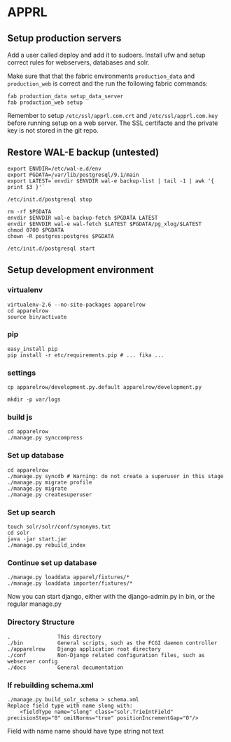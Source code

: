 # APPRL

## Setup production servers ##

Add a user called deploy and add it to sudoers. Install ufw and setup correct
rules for webservers, databases and solr.

Make sure that that the fabric environments `production_data` and `production_web`
is correct and the run the following fabric commands:

```
fab production_data setup_data_server
fab production_web setup
```

Remember to setup `/etc/ssl/apprl.com.crt` and `/etc/ssl/apprl.com.key` before
running setup on a web server. The SSL certifacte and the private key is not
stored in the git repo.


## Restore WAL-E backup (untested) ##
```
export ENVDIR=/etc/wal-e.d/env
export PGDATA=/var/lib/postgresql/9.1/main
export LATEST=`envdir $ENVDIR wal-e backup-list | tail -1 | awk '{ print $3 }'`

/etc/init.d/postgresql stop

rm -rf $PGDATA
envdir $ENVDIR wal-e backup-fetch $PGDATA LATEST
envdir $ENVDIR wal-e wal-fetch $LATEST $PGDATA/pg_xlog/$LATEST
chmod 0700 $PGDATA
chown -R postgres:postgres $PGDATA

/etc/init.d/postgresql start
```

## Setup development environment ##

### virtualenv ###
```
virtualenv-2.6 --no-site-packages apparelrow
cd apparelrow
source bin/activate
```

### pip ###
```
easy_install pip
pip install -r etc/requirements.pip # ... fika ...
```

### settings ###
```
cp apparelrow/development.py.default apparelrow/development.py

mkdir -p var/logs
```

### build js ###
```
cd apparelrow
./manage.py synccompress
```

### Set up database ###
```
cd apparelrow
./manage.py syncdb # Warning: do not create a superuser in this stage
./manage.py migrate profile
./manage.py migrate
./manage.py createsuperuser
```

### Set up search ###
```
touch solr/solr/conf/synonyms.txt
cd solr
java -jar start.jar
./manage.py rebuild_index
```

### Continue set up database ###
```
./manage.py loaddata apparel/fixtures/*
./manage.py loaddata importer/fixtures/*
```

Now you can start django, either with the django-admin.py in bin, or the regular manage.py

### Directory Structure ###
```
.               This directory
./bin           General scripts, such as the FCGI daemon controller
./apparelrow    Django application root directory
./conf          Non-Django related configuration files, such as webserver config
./docs          General documentation
```

### If rebuilding schema.xml ###
```
./manage.py build_solr_schema > schema.xml
Replace field type with name slong with:
    <fieldType name="slong" class="solr.TrieIntField" precisionStep="0" omitNorms="true" positionIncrementGap="0"/>
```

Field with name name should have type string not text
